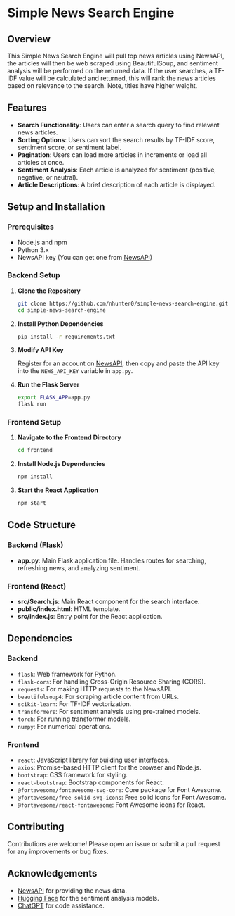 # Simple News Search Engine

## Overview

This Simple News Search Engine will pull top news articles using NewsAPI, the articles will then be web scraped using BeautifulSoup, and sentiment analysis will be performed on the returned data. If the user searches, a TF-IDF value will be calculated and returned, this will rank the news articles based on relevance to the search. Note, titles have higher weight.

## Features

- **Search Functionality**: Users can enter a search query to find relevant news articles.
- **Sorting Options**: Users can sort the search results by TF-IDF score, sentiment score, or sentiment label.
- **Pagination**: Users can load more articles in increments or load all articles at once.
- **Sentiment Analysis**: Each article is analyzed for sentiment (positive, negative, or neutral).
- **Article Descriptions**: A brief description of each article is displayed.

## Setup and Installation

### Prerequisites

- Node.js and npm
- Python 3.x
- NewsAPI key (You can get one from [NewsAPI](https://newsapi.org/))

### Backend Setup

1. **Clone the Repository**

   ```sh
   git clone https://github.com/nhunter0/simple-news-search-engine.git
   cd simple-news-search-engine
   ```

2. **Install Python Dependencies**

   ```sh
   pip install -r requirements.txt
   ```

3. **Modify API Key**

   Register for an account on [NewsAPI](https://newsapi.org/), then copy and paste the API key into the `NEWS_API_KEY` variable in `app.py`.

4. **Run the Flask Server**
   ```sh
   export FLASK_APP=app.py
   flask run
   ```

### Frontend Setup

1. **Navigate to the Frontend Directory**

   ```sh
   cd frontend
   ```

2. **Install Node.js Dependencies**

   ```sh
   npm install
   ```

3. **Start the React Application**
   ```sh
   npm start
   ```

## Code Structure

### Backend (Flask)

- **app.py**: Main Flask application file. Handles routes for searching, refreshing news, and analyzing sentiment.

### Frontend (React)

- **src/Search.js**: Main React component for the search interface.
- **public/index.html**: HTML template.
- **src/index.js**: Entry point for the React application.

## Dependencies

### Backend

- `flask`: Web framework for Python.
- `flask-cors`: For handling Cross-Origin Resource Sharing (CORS).
- `requests`: For making HTTP requests to the NewsAPI.
- `beautifulsoup4`: For scraping article content from URLs.
- `scikit-learn`: For TF-IDF vectorization.
- `transformers`: For sentiment analysis using pre-trained models.
- `torch`: For running transformer models.
- `numpy`: For numerical operations.

### Frontend

- `react`: JavaScript library for building user interfaces.
- `axios`: Promise-based HTTP client for the browser and Node.js.
- `bootstrap`: CSS framework for styling.
- `react-bootstrap`: Bootstrap components for React.
- `@fortawesome/fontawesome-svg-core`: Core package for Font Awesome.
- `@fortawesome/free-solid-svg-icons`: Free solid icons for Font Awesome.
- `@fortawesome/react-fontawesome`: Font Awesome icons for React.

## Contributing

Contributions are welcome! Please open an issue or submit a pull request for any improvements or bug fixes.

## Acknowledgements

- [NewsAPI](https://newsapi.org/) for providing the news data.
- [Hugging Face](https://huggingface.co/) for the sentiment analysis models.
- [ChatGPT](https://chat.openai.com/) for code assistance.
